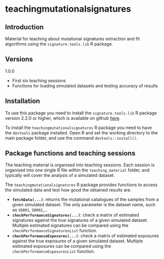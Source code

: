 # teachingmutationalsignatures


## Introduction

Material for teaching about  mutational signatures extraction and fit algorithms using the ```signature.tools.lib``` R package.

## Versions

1.0.0

- First six teaching sessions
- Functions for loading simulated datasets and testing accuracy of results


## Installation

To use this package you need to install the ```signature.tools.lib``` R package version 2.2.0 or higher, which is available on github [here](https://github.com/Nik-Zainal-Group/signature.tools.lib).

To install the ```teachingmutationalsignatures``` R package you need to have the ```devtools``` package installed.
Open R and set the working directory to the main package folder, and use the command ```devtools::install()```.

## Package functions and teaching sessions

The teaching material is organised into teaching sessions. Each session is organised into one single R file within the
```teaching_material``` folder, and typically will cover the analysis of a simulated dataset.

The ```teachingmutationalsignatures``` R package provides functions to access the simulated data and test how good
the obtained results are.

- **```fetchData(...)```**: returns the mutational catalogues of the samples from a given simulated dataset. 
The only parameter is the dataset name, such as ```SD001```, ```SD002```,... 
- **```checkPerformanceSignatures(...)```**: check a matrix of estimated signatures against the true signatures
of a given simulated dataset. Multiple estimated signatures can be compared using the ```checkPerformanceSignaturesList``` function.
- **```checkPerformanceExposures(...)```**: check a matrix of estimated exposures against the true exposures
of a given simulated dataset. Multiple estimated exposures can be compared using the ```checkPerformanceExposuresList``` function.
